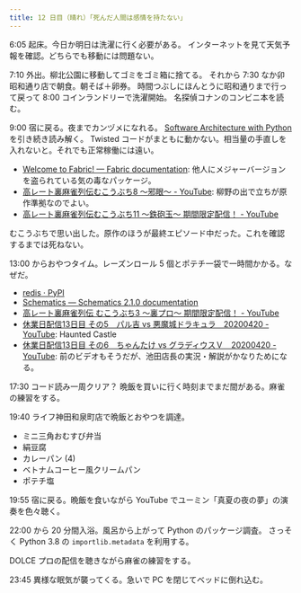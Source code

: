```yaml
---
title: 12 日目（晴れ）「死んだ人間は感情を持たない」
---
```


6:05 起床。今日か明日は洗濯に行く必要がある。
インターネットを見て天気予報を確認。どちらでも移動には問題ない。

7:10 外出。柳北公園に移動してゴミをゴミ箱に捨てる。
それから 7:30 なか卯昭和通り店で朝食。朝そば＋卵券。
時間つぶしにほんとうに昭和通りまで行って戻って 8:00 コインランドリーで洗濯開始。
名探偵コナンのコンビニ本を読む。

9:00 宿に戻る。夜までカンヅメになれる。
[Software Architecture with Python][mysap] を引き続き読み解く。
Twisted コードがまともに動かない。相当量の手直しを入れないと。それでも正常稼働には遠い。

* [Welcome to Fabric! — Fabric documentation](http://www.fabfile.org/):
  他人にメジャーバージョンを盗られている気の毒なパッケージ。
* [高レート裏麻雀列伝むこうぶち8 ～邪眼～ - YouTube](https://www.youtube.com/watch?v=_EloaKcW_s8):
  柳野の出で立ちが原作準拠なのでよい。
* [高レート裏麻雀列伝むこうぶち11 ～鉄砲玉～ 期間限定配信！ - YouTube](https://www.youtube.com/watch?v=ReFeAD2bg64)

むこうぶちで思い出した。原作のほうが最終エピソード中だった。これを確認するまでは死ねない。

13:00 からおやつタイム。レーズンロール 5 個とポテチ一袋で一時間かかる。なぜだ。

* [redis · PyPI](https://pypi.org/project/redis/)
* [Schematics — Schematics 2.1.0 documentation](https://schematics.readthedocs.io/en/latest/)
* [高レート裏麻雀列伝 むこうぶち3 ～裏プロ～ 期間限定配信！ - YouTube](https://www.youtube.com/watch?v=XW734m8xF2I)
* [休業日配信13日目 その5　パル吉 vs 悪魔城ドラキュラ　20200420 - YouTube](https://www.youtube.com/watch?v=yi7TnU65H3s):
  Haunted Castle
* [休業日配信13日目 その6　ちゃんたけ vs グラディウスＶ　20200420 - YouTube](https://www.youtube.com/watch?v=2VKq_alSMl4):
  前のビデオもそうだが、池田店長の実況・解説がかなりためになる。

17:30 コード読み一周クリア？ 晩飯を買いに行く時刻までまだ間がある。麻雀の練習をする。

19:40 ライフ神田和泉町店で晩飯とおやつを調達。

* ミニ三角おむすび弁当
* 絹豆腐
* カレーパン (4)
* ベトナムコーヒー風クリームパン
* ポテチ塩

19:55 宿に戻る。晩飯を食いながら YouTube でユーミン「真夏の夜の夢」の演奏を色々聴く。

22:00 から 20 分間入浴。風呂から上がって Python のパッケージ調査。
さっそく Python 3.8 の `importlib.metadata` を利用する。

DOLCE プロの配信を聴きながら麻雀の練習をする。

23:45 異様な眠気が襲ってくる。急いで PC を閉じてベッドに倒れ込む。

[mysap]: https://github.com/showa-yojyo/Software-Architecture-with-Pyhon
